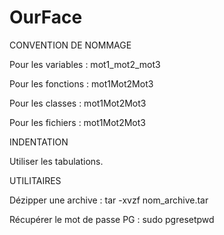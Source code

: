 # OurFace
CONVENTION DE NOMMAGE

Pour les variables :
mot1_mot2_mot3

Pour les fonctions :
mot1Mot2Mot3

Pour les classes :
mot1Mot2Mot3

Pour les fichiers :
mot1Mot2Mot3

INDENTATION

Utiliser les tabulations.

UTILITAIRES

Dézipper une archive :
tar -xvzf nom_archive.tar

Récupérer le mot de passe PG :
sudo pgresetpwd

